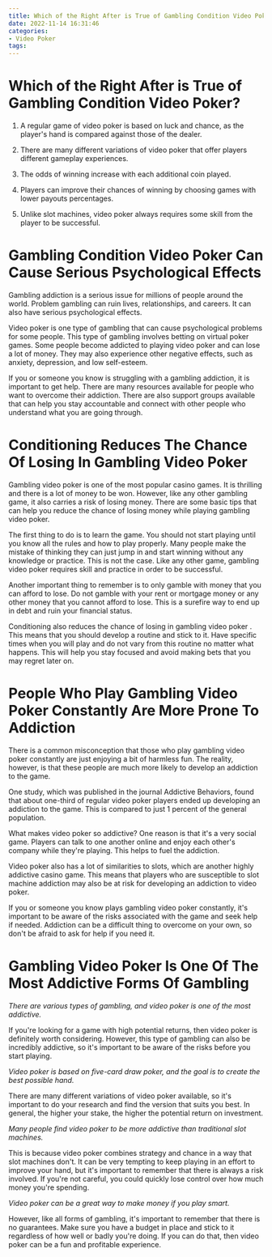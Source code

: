 ```yaml
---
title: Which of the Right After is True of Gambling Condition Video Poker
date: 2022-11-14 16:31:46
categories:
- Video Poker
tags:
---
```



#  Which of the Right After is True of Gambling Condition Video Poker?

1. A regular game of video poker is based on luck and chance, as the player's hand is compared against those of the dealer.

2. There are many different variations of video poker that offer players different gameplay experiences.

3. The odds of winning increase with each additional coin played.

4. Players can improve their chances of winning by choosing games with lower payouts percentages.

5. Unlike slot machines, video poker always requires some skill from the player to be successful.

#  Gambling Condition Video Poker Can Cause Serious Psychological Effects

Gambling addiction is a serious issue for millions of people around the world. Problem gambling can ruin lives, relationships, and careers. It can also have serious psychological effects.

Video poker is one type of gambling that can cause psychological problems for some people. This type of gambling involves betting on virtual poker games. Some people become addicted to playing video poker and can lose a lot of money. They may also experience other negative effects, such as anxiety, depression, and low self-esteem.

If you or someone you know is struggling with a gambling addiction, it is important to get help. There are many resources available for people who want to overcome their addiction. There are also support groups available that can help you stay accountable and connect with other people who understand what you are going through.

#  Conditioning Reduces The Chance Of Losing In Gambling Video Poker

Gambling video poker is one of the most popular casino games. It is thrilling and there is a lot of money to be won. However, like any other gambling game, it also carries a risk of losing money. There are some basic tips that can help you reduce the chance of losing money while playing gambling video poker.

The first thing to do is to learn the game. You should not start playing until you know all the rules and how to play properly. Many people make the mistake of thinking they can just jump in and start winning without any knowledge or practice. This is not the case. Like any other game, gambling video poker requires skill and practice in order to be successful.

Another important thing to remember is to only gamble with money that you can afford to lose. Do not gamble with your rent or mortgage money or any other money that you cannot afford to lose. This is a surefire way to end up in debt and ruin your financial status.

Conditioning also reduces the chance of losing in gambling video poker . This means that you should develop a routine and stick to it. Have specific times when you will play and do not vary from this routine no matter what happens. This will help you stay focused and avoid making bets that you may regret later on.

#  People Who Play Gambling Video Poker Constantly Are More Prone To Addiction

There is a common misconception that those who play gambling video poker constantly are just enjoying a bit of harmless fun. The reality, however, is that these people are much more likely to develop an addiction to the game.

One study, which was published in the journal Addictive Behaviors, found that about one-third of regular video poker players ended up developing an addiction to the game. This is compared to just 1 percent of the general population.

What makes video poker so addictive? One reason is that it's a very social game. Players can talk to one another online and enjoy each other's company while they're playing. This helps to fuel the addiction.

Video poker also has a lot of similarities to slots, which are another highly addictive casino game. This means that players who are susceptible to slot machine addiction may also be at risk for developing an addiction to video poker.

If you or someone you know plays gambling video poker constantly, it's important to be aware of the risks associated with the game and seek help if needed. Addiction can be a difficult thing to overcome on your own, so don't be afraid to ask for help if you need it.

#  Gambling Video Poker Is One Of The Most Addictive Forms Of Gambling

*There are various types of gambling, and video poker is one of the most addictive.*

If you're looking for a game with high potential returns, then video poker is definitely worth considering. However, this type of gambling can also be incredibly addictive, so it's important to be aware of the risks before you start playing.

*Video poker is based on five-card draw poker, and the goal is to create the best possible hand.*

There are many different variations of video poker available, so it's important to do your research and find the version that suits you best. In general, the higher your stake, the higher the potential return on investment.

*Many people find video poker to be more addictive than traditional slot machines.*

This is because video poker combines strategy and chance in a way that slot machines don't. It can be very tempting to keep playing in an effort to improve your hand, but it's important to remember that there is always a risk involved. If you're not careful, you could quickly lose control over how much money you're spending.

*Video poker can be a great way to make money if you play smart.*

However, like all forms of gambling, it's important to remember that there is no guarantees. Make sure you have a budget in place and stick to it regardless of how well or badly you're doing. If you can do that, then video poker can be a fun and profitable experience.
